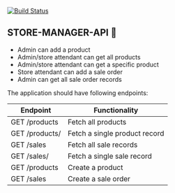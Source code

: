 [![Build Status](https://travis-ci.org/muthigani/STORE-MANAGER-API.svg?branch=master)](https://travis-ci.org/muthigani/STORE-MANAGER-API)


## STORE-MANAGER-API :book:
* 	Admin can add a product
* 	Admin/store attendant can get all products
* 	Admin/store attendant can get a specific product
* 	Store attendant can add a sale order
* 	Admin can get all sale order records

The application should have following endpoints:

| Endpoint   | Functionality |
| ------------- | ------------- |
| GET /products   | Fetch all products  |
| GET /products/<productId>  | Fetch a single product record  |
| GET /sales  | Fetch all sale records  |
| GET /sales/<salesId>  | Fetch a single sale record  |
| GET /products  | Create a product  |
| GET /sales  | Create a sale order  |
